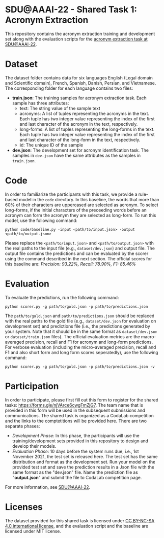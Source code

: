 # SDU@AAAI-22 - Shared Task 1: Acronym Extraction

This repository contains the acronym extraction training and development set along with the evaluation scripts for the [acronym extraction task at SDU@AAAI-22](https://sites.google.com/view/sdu-aaai22/shared-task).

# Dataset

The dataset folder contains data for six languages English (Legal domain and Scientific domain), French, Spanish, Danish, Persian, and Vietnamese. The corresponding folder for each language contains two files:

- **train.json**: The training samples for acronym extraction task. Each sample has three attributes:
  - text: The string value of the sample text
  - acronyms: A list of tuples representing the acronyms in the text. Each tuple has two integer value representing the index of the first and last character of the acronym in the text, respectively.
  - long-forms: A list of tuples representing the long-forms in the text. Each tuple has two integer value representing the index of the first and last character of the long-form in the text, respectively.
  - id: The unique ID of the sample
- **dev.json**: The development set for acronym identification task. The samples in `dev.json` have the same attributes as the samples in `train.json`.


# Code
In order to familiarize the participants with this task, we provide a rule-based model in the `code` directory. In this baseline, the words that more than 60% of their characters are uppercased are selected as acronym. To select long-forms, if the initial characters of the preceeding words before an acronym can form the acronym they are selected as long-form. To run this model, use the following command:

`python code/baseline.py -input <path/to/input.json> -output <path/to/output.json>`

Please replace the `<path/to/input.json>` and `<path/to/output.json>` with the real paths to the input file (e.g., `dataset/dev.json`) and output file. The output file contains the predictions and can be evaluated by the scorer using the command described in the next section. The official scores for this baseline are: *Precision: 93.22%, Recall: 78.90%, F1: 85.46%*
  
# Evaluation

To evaluate the predictions, run the following command:

`python scorer.py -g path/to/gold.json -p path/to/predictions.json`

The `path/to/gold.json` and `path/to/predictions.json` should be replaced with the real paths to the gold file (e.g., `dataset/dev.json` for evaluation on development set) and predictions file (i.e., the predictions generated by your system. Note that it should be in the same format as `dataset/dev.json` or `dataset/train.json` files). The official evaluation metrics are the macro-averaged precision, recall and F1 for acronym and long-form predictions. For verbose evaluation (including the micro-averaged precision, recall and F1 and also short form and long form scores seperatedly), use the following command:

`python scorer.py -g path/to/gold.json -p path/to/predictions.json -v`

# Participation

In order to participate, please first fill out this form to register for the shared tasks: https://forms.gle/njVArce6cwgFmZjG7. The team name that is provided in this form will be used in the subsequent submissions and communications. The shared task is organized as a CodaLab competition and the links to the comptetitions will be provided here. There are two separate phases:
- *Development Phase*: In this phase, the participants will use the training/development sets provided in this repository to design and develop their models. 
- *Evaluation Phase*: 10 days before the system runs due, i.e., 1st November 2021, the test set is released here. The test set has the same distribution and format as the development set. Run your model on the provided test set and save the prediction results in a Json file with the same format as the "dev.json" file. Name the prediction file as "**output.json**" and submit the file to CodaLab competition page.

For more information, see [SDU@AAAI-22](https://sites.google.com/view/sdu-aaai22/shared-task).

# Licenses
The dataset provided for this shared task is licensed under [CC BY-NC-SA 4.0 international license](https://creativecommons.org/licenses/by-nc-sa/4.0/legalcode), and the evaluation script and the baseline are licensed under MIT license.

